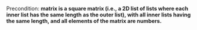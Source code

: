 Precondition: **matrix is a square matrix (i.e., a 2D list of lists where each inner list has the same length as the outer list), with all inner lists having the same length, and all elements of the matrix are numbers.**